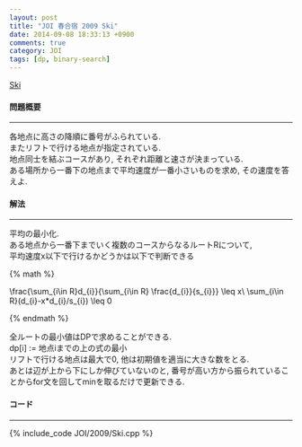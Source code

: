 ```yaml
---
layout: post
title: "JOI 春合宿 2009 Ski"
date: 2014-09-08 18:33:13 +0900
comments: true
category: JOI
tags: [dp, binary-search]
---
```


[Ski](http://joisc2009.contest.atcoder.jp/tasks/joisc2009_ski)

#### 問題概要

****

各地点に高さの降順に番号がふられている.  
またリフトで行ける地点が指定されている.  
地点同士を結ぶコースがあり, それぞれ距離と速さが決まっている.  
ある場所から一番下の地点まで平均速度が一番小さいものを求め, その速度を答えよ.

#### 解法

****

平均の最小化.  
ある地点から一番下までいく複数のコースからなるルートRについて,  
平均速度x以下で行けるかどうかは以下で判断できる


{% math %}

   \frac{\sum_{i\in R}d_{i}}{\sum_{i\in R} \frac{d_{i}}{s_{i}}} \leq x\\
   \sum_{i\in R}(d_{i}-x*d_{i}/s_{i}) \leq 0

{% endmath %}


全ルートの最小値はDPで求めることができる.  
dp\[i\] := 地点iまでの上の式の最小  
リフトで行ける地点は最大で0, 他は初期値を適当に大きな数をとる.  
あとは辺が上から下にしか伸びていないのと, 番号が高い方から振られていることからfor文を回してminを取るだけで更新できる.  

#### コード

****

{% include_code JOI/2009/Ski.cpp %}
